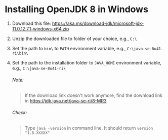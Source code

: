 # Installing OpenJDK 8 in Windows

1. Download this file: https://aka.ms/download-jdk/microsoft-jdk-11.0.12.7.1-windows-x64.zip
2. Unzip the downloaded file to folder of your choice, e.g., `C:\`
3. Set the path to `bin\` to `PATH` environment variable, e.g., `C:\java-se-8u41-ri\bin\`
4. Set the path to the installation folder to `JAVA_HOME` environment variable, e.g., `C:\java-se-8u41-ri\`

	###### Note:
	> If the download link doesn't work anymore, find the download link in https://jdk.java.net/java-se-ri/8-MR3
		  
	###### Check:
	> Type `java -version` in command line. It should return `version "1.8.XXXXX"`
